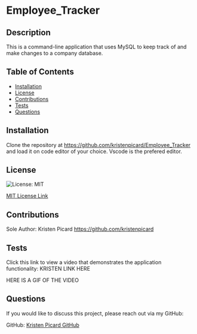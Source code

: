 # Employee_Tracker

## Description

This is a command-line application that uses MySQL to keep track of and make changes to a company database.

## Table of Contents

- [Installation](#installation)
- [License](#license)
- [Contributions](#contributions)
- [Tests](#tests)
- [Questions](#questions)

## Installation

Clone the repository at https://github.com/kristenpicard/Employee_Tracker and load it on code editor of your choice. Vscode is the prefered editor.

## License

![License: MIT](https://img.shields.io/badge/License-MIT-yellow.svg)

[MIT License Link](https://spdx.org/licenses/MIT.html)

## Contributions

Sole Author: Kristen Picard
https://github.com/kristenpicard

## Tests

Click this link to view a video that demonstrates the application functionality: KRISTEN LINK HERE

HERE IS A GIF OF THE VIDEO

## Questions

If you would like to discuss this project, please reach out via my GitHub:

GitHub: [Kristen Picard GitHub](https://github.com/kristenpicard)
